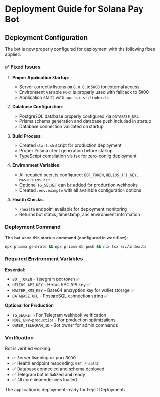 # Deployment Guide for Solana Pay Bot

## Deployment Configuration

The bot is now properly configured for deployment with the following fixes applied:

### ✅ Fixed Issues

1. **Proper Application Startup**: 
   - Server correctly listens on `0.0.0.0:5000` for external access
   - Environment variable `PORT` is properly used with fallback to 5000
   - Application starts with `npx tsx src/index.ts`

2. **Database Configuration**:
   - PostgreSQL database properly configured via `DATABASE_URL`
   - Prisma schema generation and database push included in startup
   - Database connection validated on startup

3. **Build Process**:
   - Created `start.sh` script for production deployment
   - Proper Prisma client generation before startup
   - TypeScript compilation via tsx for zero-config deployment

4. **Environment Variables**:
   - All required secrets configured: `BOT_TOKEN`, `HELIUS_API_KEY`, `MASTER_KMS_KEY`
   - Optional `TG_SECRET` can be added for production webhooks
   - Created `.env.example` with all available configuration options

5. **Health Checks**:
   - `/health` endpoint available for deployment monitoring
   - Returns bot status, timestamp, and environment information

### Deployment Command

The bot uses this startup command (configured in workflow):
```bash
npx prisma generate && npx prisma db push && npx tsx src/index.ts
```

### Required Environment Variables

**Essential**:
- `BOT_TOKEN` - Telegram bot token ✅
- `HELIUS_API_KEY` - Helius RPC API key ✅  
- `MASTER_KMS_KEY` - Base64 encryption key for wallet storage ✅
- `DATABASE_URL` - PostgreSQL connection string ✅

**Optional for Production**:
- `TG_SECRET` - For Telegram webhook verification
- `NODE_ENV=production` - For production optimizations
- `OWNER_TELEGRAM_ID` - Bot owner for admin commands

### Verification

Bot is verified working:
- ✅ Server listening on port 5000
- ✅ Health endpoint responding: `GET /health`
- ✅ Database connected and schema deployed
- ✅ Telegram bot initialized and ready
- ✅ All core dependencies loaded

The application is deployment-ready for Replit Deployments.